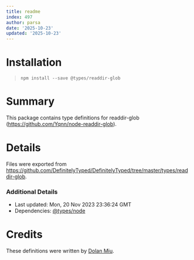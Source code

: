 ```yaml
---
title: readme
index: 497
author: parsa
date: '2025-10-23'
updated: '2025-10-23'
---
```

# Installation
> `npm install --save @types/readdir-glob`

# Summary
This package contains type definitions for readdir-glob (https://github.com/Yqnn/node-readdir-glob).

# Details
Files were exported from https://github.com/DefinitelyTyped/DefinitelyTyped/tree/master/types/readdir-glob.

### Additional Details
 * Last updated: Mon, 20 Nov 2023 23:36:24 GMT
 * Dependencies: [@types/node](https://npmjs.com/package/@types/node)

# Credits
These definitions were written by [Dolan Miu](https://github.com/dolanmiu).
